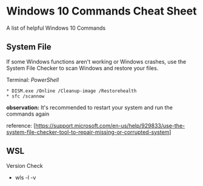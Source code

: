 # Windows 10 Commands Cheat Sheet
A list of helpful Windows 10 Commands


## System File
If some Windows functions aren't working or Windows crashes, use the System File Checker to scan Windows and restore your files.

Terminal: *PowerShell*
    
    * DISM.exe /Online /Cleanup-image /Restorehealth
    * sfc /scannow

**observation:** It's recommended to restart your system and run the commands again

reference: [https://support.microsoft.com/en-us/help/929833/use-the-system-file-checker-tool-to-repair-missing-or-corrupted-system]

## WSL

   Version Check 
   * wls -l -v

